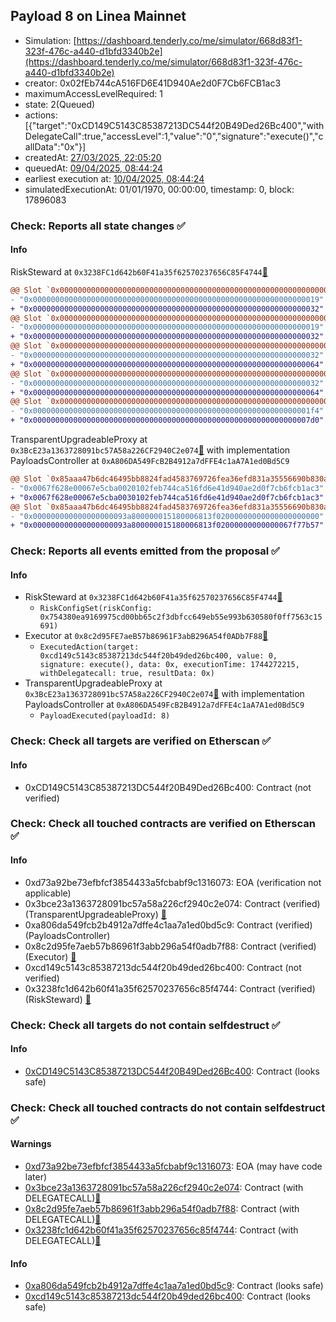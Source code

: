 ## Payload 8 on Linea Mainnet

- Simulation: [https://dashboard.tenderly.co/me/simulator/668d83f1-323f-476c-a440-d1bfd3340b2e](https://dashboard.tenderly.co/me/simulator/668d83f1-323f-476c-a440-d1bfd3340b2e)
- creator: 0x02fEb744cA516FD6E41D940Ae2d0F7Cb6FCB1ac3
- maximumAccessLevelRequired: 1
- state: 2(Queued)
- actions: [{"target":"0xCD149C5143C85387213DC544f20B49Ded26Bc400","withDelegateCall":true,"accessLevel":1,"value":"0","signature":"execute()","callData":"0x"}]
- createdAt: [27/03/2025, 22:05:20](https://lineascan.build/tx/0x74424e3ffa7ab075a52dc439f129357305f1a46082091609f0a7b67b7e0e4262)
- queuedAt: [09/04/2025, 08:44:24](https://lineascan.build/tx/0xd86fb4a0cccaaa955fa793e2944c1bf834ba3356df760fad83afd4ace8ef61de)
- earliest execution at: [10/04/2025, 08:44:24](https://www.epochconverter.com/countdown?q=1744274664)
- simulatedExecutionAt: 01/01/1970, 00:00:00, timestamp: 0, block: 17896083
### Check: Reports all state changes :white_check_mark:

#### Info


RiskSteward at `0x3238FC1d642b60F41a35f62570237656C85F4744`[:ghost:](https://github.com/bgd-labs/aave-address-book "AaveV3Linea.RISK_STEWARD")
```diff
@@ Slot `0x0000000000000000000000000000000000000000000000000000000000000002` @@
- "0x0000000000000000000000000000000000000000000000000000000000000019"
+ "0x0000000000000000000000000000000000000000000000000000000000000032"
@@ Slot `0x0000000000000000000000000000000000000000000000000000000000000004` @@
- "0x0000000000000000000000000000000000000000000000000000000000000019"
+ "0x0000000000000000000000000000000000000000000000000000000000000032"
@@ Slot `0x000000000000000000000000000000000000000000000000000000000000000e` @@
- "0x0000000000000000000000000000000000000000000000000000000000000032"
+ "0x0000000000000000000000000000000000000000000000000000000000000064"
@@ Slot `0x0000000000000000000000000000000000000000000000000000000000000010` @@
- "0x0000000000000000000000000000000000000000000000000000000000000032"
+ "0x0000000000000000000000000000000000000000000000000000000000000064"
@@ Slot `0x0000000000000000000000000000000000000000000000000000000000000012` @@
- "0x00000000000000000000000000000000000000000000000000000000000001f4"
+ "0x00000000000000000000000000000000000000000000000000000000000007d0"
```

TransparentUpgradeableProxy at `0x3BcE23a1363728091bc57A58a226CF2940C2e074`[:ghost:](https://github.com/bgd-labs/aave-address-book "GovernanceV3Linea.PAYLOADS_CONTROLLER") with implementation PayloadsController at `0xA806DA549FcB2B4912a7dFFE4c1aA7A1ed0Bd5C9`
```diff
@@ Slot `0x85aaa47b6dc46495bb8824fad4583769726fea36efd831a35556690b830a8fbe` @@
- "0x0067f628e00067e5cba0020102feb744ca516fd6e41d940ae2d0f7cb6fcb1ac3"
+ "0x0067f628e00067e5cba0030102feb744ca516fd6e41d940ae2d0f7cb6fcb1ac3"
@@ Slot `0x85aaa47b6dc46495bb8824fad4583769726fea36efd831a35556690b830a8fbf` @@
- "0x000000000000000000093a800000015180006813f02000000000000000000000"
+ "0x000000000000000000093a800000015180006813f02000000000000067f77b57"
```


### Check: Reports all events emitted from the proposal :white_check_mark:

#### Info

- RiskSteward at `0x3238FC1d642b60F41a35f62570237656C85F4744`[:ghost:](https://github.com/bgd-labs/aave-address-book "AaveV3Linea.RISK_STEWARD")
  - `RiskConfigSet(riskConfig: 0x754380ea9169975cd00bb65c2f3dbfcc649eb55e993b630580f0ff7563c15691)`
- Executor at `0x8c2d95FE7aeB57b86961F3abB296A54f0ADb7F88`[:ghost:](https://github.com/bgd-labs/aave-address-book "AaveV3Linea.ACL_ADMIN, GovernanceV3Linea.EXECUTOR_LVL_1")
  - `ExecutedAction(target: 0xcd149c5143c85387213dc544f20b49ded26bc400, value: 0, signature: execute(), data: 0x, executionTime: 1744272215, withDelegatecall: true, resultData: 0x)`
- TransparentUpgradeableProxy at `0x3BcE23a1363728091bc57A58a226CF2940C2e074`[:ghost:](https://github.com/bgd-labs/aave-address-book "GovernanceV3Linea.PAYLOADS_CONTROLLER") with implementation PayloadsController at `0xA806DA549FcB2B4912a7dFFE4c1aA7A1ed0Bd5C9`
  - `PayloadExecuted(payloadId: 8)`

### Check: Check all targets are verified on Etherscan :white_check_mark:

#### Info

- 0xCD149C5143C85387213DC544f20B49Ded26Bc400: Contract (not verified) 

### Check: Check all touched contracts are verified on Etherscan :white_check_mark:

#### Info

- 0xd73a92be73efbfcf3854433a5fcbabf9c1316073: EOA (verification not applicable)
- 0x3bce23a1363728091bc57a58a226cf2940c2e074: Contract (verified) (TransparentUpgradeableProxy) [:ghost:](https://github.com/bgd-labs/aave-address-book "GovernanceV3Linea.PAYLOADS_CONTROLLER")
- 0xa806da549fcb2b4912a7dffe4c1aa7a1ed0bd5c9: Contract (verified) (PayloadsController) 
- 0x8c2d95fe7aeb57b86961f3abb296a54f0adb7f88: Contract (verified) (Executor) [:ghost:](https://github.com/bgd-labs/aave-address-book "AaveV3Linea.ACL_ADMIN, GovernanceV3Linea.EXECUTOR_LVL_1")
- 0xcd149c5143c85387213dc544f20b49ded26bc400: Contract (not verified) 
- 0x3238fc1d642b60f41a35f62570237656c85f4744: Contract (verified) (RiskSteward) [:ghost:](https://github.com/bgd-labs/aave-address-book "AaveV3Linea.RISK_STEWARD")

### Check: Check all targets do not contain selfdestruct :white_check_mark:

#### Info

- [0xCD149C5143C85387213DC544f20B49Ded26Bc400](https://lineascan.build/address/0xCD149C5143C85387213DC544f20B49Ded26Bc400): Contract (looks safe)

### Check: Check all touched contracts do not contain selfdestruct :white_check_mark:

#### Warnings

- [0xd73a92be73efbfcf3854433a5fcbabf9c1316073](https://lineascan.build/address/0xd73a92be73efbfcf3854433a5fcbabf9c1316073): EOA (may have code later)
- [0x3bce23a1363728091bc57a58a226cf2940c2e074](https://lineascan.build/address/0x3bce23a1363728091bc57a58a226cf2940c2e074): Contract (with DELEGATECALL)[:ghost:](https://github.com/bgd-labs/aave-address-book "GovernanceV3Linea.PAYLOADS_CONTROLLER")
- [0x8c2d95fe7aeb57b86961f3abb296a54f0adb7f88](https://lineascan.build/address/0x8c2d95fe7aeb57b86961f3abb296a54f0adb7f88): Contract (with DELEGATECALL)[:ghost:](https://github.com/bgd-labs/aave-address-book "AaveV3Linea.ACL_ADMIN, GovernanceV3Linea.EXECUTOR_LVL_1")
- [0x3238fc1d642b60f41a35f62570237656c85f4744](https://lineascan.build/address/0x3238fc1d642b60f41a35f62570237656c85f4744): Contract (with DELEGATECALL)[:ghost:](https://github.com/bgd-labs/aave-address-book "AaveV3Linea.RISK_STEWARD")

#### Info

- [0xa806da549fcb2b4912a7dffe4c1aa7a1ed0bd5c9](https://lineascan.build/address/0xa806da549fcb2b4912a7dffe4c1aa7a1ed0bd5c9): Contract (looks safe)
- [0xcd149c5143c85387213dc544f20b49ded26bc400](https://lineascan.build/address/0xcd149c5143c85387213dc544f20b49ded26bc400): Contract (looks safe)

